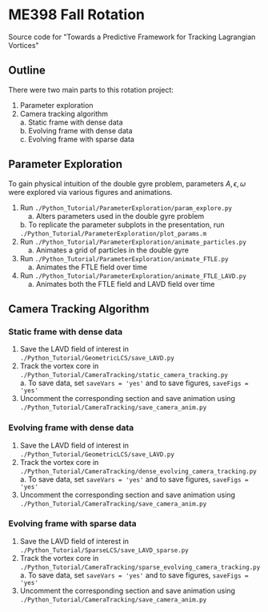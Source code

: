 # ME398 Fall Rotation
Source code for "Towards a Predictive Framework for Tracking Lagrangian Vortices"

## Outline

There were two main parts to this rotation project:

1. Parameter exploration <br />
2. Camera tracking algorithm <br />
    a. Static frame with dense data <br />
    b. Evolving frame with dense data <br />
    c. Evolving frame with sparse data <br />

## Parameter Exploration

To gain physical intuition of the double gyre problem, parameters $A, \epsilon, \omega$ were explored via various figures and animations.

1. Run ```./Python_Tutorial/ParameterExploration/param_explore.py``` <br />
    a. Alters parameters used in the double gyre problem <br />
    b. To replicate the parameter subplots in the presentation, run ```./Python_Tutorial/ParameterExploration/plot_params.m``` <br />
2. Run ```./Python_Tutorial/ParameterExploration/animate_particles.py``` <br />
    a. Animates a grid of particles in the double gyre <br/>
3. Run ```./Python_Tutorial/ParameterExploration/animate_FTLE.py``` <br />
    a. Animates the FTLE field over time <br />
4. Run ```./Python_Tutorial/ParameterExploration/animate_FTLE_LAVD.py``` <br />
    a. Animates both the FTLE field and LAVD field over time <br />

## Camera Tracking Algorithm

### Static frame with dense data

1. Save the LAVD field of interest in ```./Python_Tutorial/GeometricLCS/save_LAVD.py``` <br />
2. Track the vortex core in ```./Python_Tutorial/CameraTracking/static_camera_tracking.py``` <br />
    a. To save data, set ```saveVars = 'yes'``` and to save figures, ```saveFigs = 'yes'``` <br />
3. Uncomment the corresponding section and save animation using ```./Python_Tutorial/CameraTracking/save_camera_anim.py``` <br />

### Evolving frame with dense data

1. Save the LAVD field of interest in ```./Python_Tutorial/GeometricLCS/save_LAVD.py``` <br />
2. Track the vortex core in ```./Python_Tutorial/CameraTracking/dense_evolving_camera_tracking.py``` <br />
    a. To save data, set ```saveVars = 'yes'``` and to save figures, ```saveFigs = 'yes'``` <br />
3. Uncomment the corresponding section and save animation using ```./Python_Tutorial/CameraTracking/save_camera_anim.py``` <br />

### Evolving frame with sparse data

1. Save the LAVD field of interest in ```./Python_Tutorial/SparseLCS/save_LAVD_sparse.py``` <br />
2. Track the vortex core in ```./Python_Tutorial/CameraTracking/sparse_evolving_camera_tracking.py``` <br />
    a. To save data, set ```saveVars = 'yes'``` and to save figures, ```saveFigs = 'yes'``` <br />
3. Uncomment the corresponding section and save animation using ```./Python_Tutorial/CameraTracking/save_camera_anim.py``` <br />
